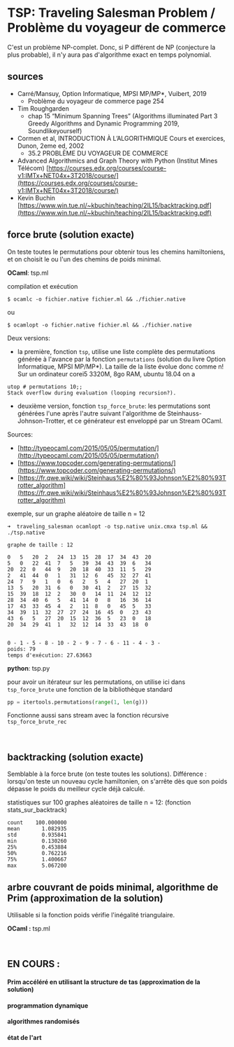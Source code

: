 
# TSP: Traveling Salesman Problem / Problème du voyageur de commerce

C'est un problème NP-complet. Donc, si P différent de NP
(conjecture la plus probable), il n'y aura pas d'algorithme exact en
temps polynomial.

## sources

- Carré/Mansuy, Option Informatique, MPSI MP/MP*, Vuibert, 2019
    - Problème du voyageur de commerce page 254
- Tim Roughgarden
    - chap 15 “Minimum Spanning Trees”
    (Algorithms illuminated Part 3 Greedy Algorithms and Dynamic Programming
    2019, Soundlikeyourself)
- Cormen et al, INTRODUCTION À L’ALGORITHMIQUE Cours et exercices, Dunon, 2eme ed, 2002
    - 35.2 PROBLÈME DU VOYAGEUR DE COMMERCE
- Advanced Algorithmics and Graph Theory with Python (Institut Mines Télécom)
[https://courses.edx.org/courses/course-v1:IMTx+NET04x+3T2018/course/](https://courses.edx.org/courses/course-v1:IMTx+NET04x+3T2018/course/)
- Kevin Buchin [https://www.win.tue.nl/~kbuchin/teaching/2IL15/backtracking.pdf](https://www.win.tue.nl/~kbuchin/teaching/2IL15/backtracking.pdf)



## force brute (solution exacte)

On teste toutes le permutations pour obtenir tous les chemins hamiltoniens,
et on choisit le ou l'un des chemins de poids minimal.


**OCaml**: tsp.ml

compilation et exécution

```
$ ocamlc -o fichier.native fichier.ml && ./fichier.native
```
ou
```
$ ocamlopt -o fichier.native fichier.ml && ./fichier.native
```

Deux versions:

- la première, fonction `tsp`, utilise une liste complète des permutations
générée à l'avance par la fonction `permutations` (solution du livre
Option Informatique, MPSI MP/MP*). La taille de la liste évolue donc comme
n!
Sur un ordinateur corei5 3320M, 8go RAM, ubuntu 18.04 on a

```
utop # permutations 10;;
Stack overflow during evaluation (looping recursion?).
```

- deuxième version, fonction `tsp_force_brute`: les permutations sont générées
l'une après l'autre suivant l'algorithme de Steinhauss-Johnson-Trotter,
et ce générateur est enveloppé par un Stream OCaml.

Sources:
- [http://typeocaml.com/2015/05/05/permutation/](http://typeocaml.com/2015/05/05/permutation/)
- [https://www.topcoder.com/generating-permutations/](https://www.topcoder.com/generating-permutations/)
- [https://fr.qwe.wiki/wiki/Steinhaus%E2%80%93Johnson%E2%80%93Trotter_algorithm](https://fr.qwe.wiki/wiki/Steinhaus%E2%80%93Johnson%E2%80%93Trotter_algorithm)


exemple, sur un graphe aléatoire de taille n = 12

```
➜  traveling_salesman ocamlopt -o tsp.native unix.cmxa tsp.ml && ./tsp.native

graphe de taille : 12

0	5	20	2	24	13	15	28	17	34	43	20
5	0	22	41	7	5	39	34	43	39	6	34
20	22	0	44	9	20	18	40	33	11	5	29
2	41	44	0	1	31	12	6	45	32	27	41
24	7	9	1	0	6	2	5	4	27	20	1
13	5	20	31	6	0	30	41	2	27	15	32
15	39	18	12	2	30	0	14	11	24	12	12
28	34	40	6	5	41	14	0	8	16	36	14
17	43	33	45	4	2	11	8	0	45	5	33
34	39	11	32	27	27	24	16	45	0	23	43
43	6	5	27	20	15	12	36	5	23	0	18
20	34	29	41	1	32	12	14	33	43	18	0


0 - 1 - 5 - 8 - 10 - 2 - 9 - 7 - 6 - 11 - 4 - 3 -
poids: 79
temps d'exécution: 27.63663

```


**python**: tsp.py

pour avoir un itérateur sur les permutations, on utilise ici dans
`tsp_force_brute` une fonction de la bibliothèque standard

```python
pp = itertools.permutations(range(1, len(g)))
```

Fonctionne aussi sans stream avec la fonction récursive `tsp_force_brute_rec`

<br>

## backtracking (solution exacte)

Semblable à la force brute (on teste toutes les solutions). Différence :
lorsqu'on teste un nouveau cycle hamiltonien, on s'arrête dès que son
poids dépasse le poids du meilleur cycle déjà calculé.


statistiques sur 100 graphes aléatoires de taille n = 12:
(fonction stats_sur_backtrack)

```
count    100.000000
mean       1.082935
std        0.935841
min        0.130260
25%        0.453884
50%        0.762216
75%        1.400667
max        5.067200
```



## arbre couvrant de poids minimal, algorithme de Prim (approximation de la solution)

Utilisable si la fonction poids vérifie l'inégalité triangulaire.

**OCaml :** tsp.ml

<br>

## EN COURS :

#### Prim accéléré en utilisant la structure de tas   (approximation de la solution)

#### programmation dynamique

#### algorithmes randomisés

#### état de l'art
